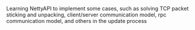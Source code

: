 Learning NettyAPI to implement some cases, such as solving TCP packet sticking and unpacking, client/server communication model, rpc communication model, and others in the update process
